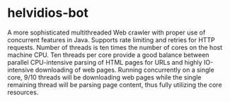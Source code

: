 # helvidios-bot
A more sophisticated multithreaded Web crawler with proper use of concurrent features in Java. Supports rate limiting and retries for HTTP requests. Number of threads is ten times the number of cores on the host machine CPU. Ten threads per core provide a good balance between parallel CPU-intensive parsing of HTML pages for URLs and highly IO-intensive downloading of web pages. Running concurrently on a single core, 9/10 threads will be downloading web pages while the single remaining thread will be parsing page content, thus fully utilizing the core resources.

